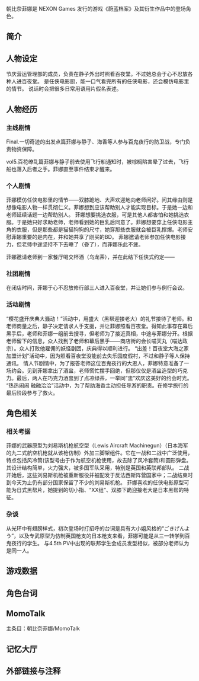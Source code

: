 朝比奈菲娜是 NEXON Games 发行的游戏《蔚蓝档案》及其衍生作品中的登场角色。

## 简介

## 人物设定
节庆营运管理部的成员，负责在静子外出时照看百夜堂。不过她总会于心不忍放各种人进百夜堂。
是任侠电影厨，能一口气看完所有的任侠电影，还会模仿电影里的情节。
说话时会把很多日常用语用片假名表述。

## 人物经历

### 主线剧情
Final.一切奇迹的出发点篇菲娜与静子、海香等人参与百鬼夜行的防卫战，专门负责物资保障。

vol5.百花缭乱篇菲娜与静子前去使用飞行船通知时，被棕榈陷害晕了过去，飞行船也落入后者之手。菲娜直至事件结束才醒来。

### 个人剧情
菲娜模仿任侠电影里的情节——双膝跪地、大声欢迎地向老师问好。问其缘由则是想像电影人物一样贯彻仁义。菲娜想到应该帮助别人才能实现目标。于是她一边和老师延续话题一边帮助别人。
菲娜想要挑选衣服，可是其他人都害怕和她挑选衣服。于是她只好求助老师，老师看到她的巨乳后同意了。菲娜想要穿上任侠电影主角的衣服，但是那些都是猫猫狗狗的尺寸，她穿那些衣服就会被巨乳撑爆。老师安慰菲娜重要的是内在，并和她共享了刚买的BD。
菲娜邀请老师参加任侠电影接力，但老师中途坚持不下去睡了（昏了），而菲娜乐此不疲。

菲娜邀请老师到一家餐厅喝交杯酒（乌龙茶），并在此结下任侠式约定——

### 社团剧情
在闭店时间，菲娜于心不忍放修行部三人进入百夜堂，并让她们参与例行会议。

### 活动剧情
“樱花盛开庆典大骚动！”活动中，用盛大（黑帮迎接老大）的礼节接待了老师。和老师商量之后，静子决定请求人手支援，并让菲娜照看百夜堂。得知此事存在幕后黑手后，老师和菲娜一组前去搜寻，但老师为了接近真相，中途与菲娜分开。根据老师留下的信息，众人找到了老师和幕后黑手——商店街的会长喵天丸（喵达政宗）。众人打败他雇佣的妖怪剧团，庆典得以顺利进行。
“出差！百夜堂大海之家加盟计划”活动中，因为照看百夜堂没能前去失乐园度假村，不过和静子等人保持通讯。
情人节剧情中，为了报答老师这位百鬼夜行的大恩人，菲娜特意准备了一场约会。见到菲娜拿出了酒盅，老师慌忙摆手回绝，但那仅仅是酒盅造型的巧克力。最后，两人在巧克力酒盅到了点凉绿茶，一举同”盅”欢庆这美好的约会时光。
“热热闹闹 融融洽洽”活动中，为了帮助海香主动担任导游的职责。在修学旅行的最后阶段参与了救火。

## 角色相关

### 相关考据

菲娜的武器原型为刘易斯机枪航空型（Lewis Aircraft Machinegun）（日本海军的九二式航空机枪就从该枪仿制）外加三脚架组件。它在一战和二战中广泛使用，特点包括风冷筒(该型号由于作为航空机枪使用，故去除了风冷套筒)和圆形弹盘。其设计结构简单，火力强大，被多国军队采用，特别是英国和英联邦部队。
二战开始后，这些刘易斯机枪被重新服役并被配发于反法西斯阵营国家中；二战结束时到今天为止仍有部分国家保留了不少的刘易斯机枪。
菲娜喜欢的任侠电影原型可能为日式黑帮片，她提到的切小指、“XX组”、双膝下跪迎接老大是日本黑帮的特征。

### 杂谈
从光环中有翅膀样式，初次登场时打招呼的台词是具有大小姐风格的“ごきげんよう”，以及专武原型为仿制英国枪支的日本枪支来看，菲娜可能是从三一转学到百鬼夜行的学生。
与4.5th PV中出现的联邦学生会成员发型相似，被部分老师认为是同一人。

## 游戏数据

## 角色台词

## MomoTalk
主条目：朝比奈菲娜/MomoTalk

## 记忆大厅

## 外部链接与注释